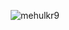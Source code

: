 <p align="center"> <img src="https://komarev.com/ghpvc/?username=mehulkr9&label=Profile%20views&color=0e75b6&style=flat" alt="mehulkr9" /> </p>
